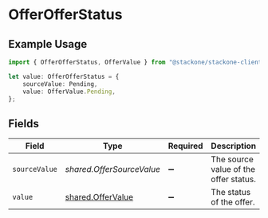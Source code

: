 # OfferOfferStatus

## Example Usage

```typescript
import { OfferOfferStatus, OfferValue } from "@stackone/stackone-client-ts/sdk/models/shared";

let value: OfferOfferStatus = {
    sourceValue: Pending,
    value: OfferValue.Pending,
};
```

## Fields

| Field                                                         | Type                                                          | Required                                                      | Description                                                   | Example                                                       |
| ------------------------------------------------------------- | ------------------------------------------------------------- | ------------------------------------------------------------- | ------------------------------------------------------------- | ------------------------------------------------------------- |
| `sourceValue`                                                 | *shared.OfferSourceValue*                                     | :heavy_minus_sign:                                            | The source value of the offer status.                         | Pending                                                       |
| `value`                                                       | [shared.OfferValue](../../../sdk/models/shared/offervalue.md) | :heavy_minus_sign:                                            | The status of the offer.                                      | pending                                                       |